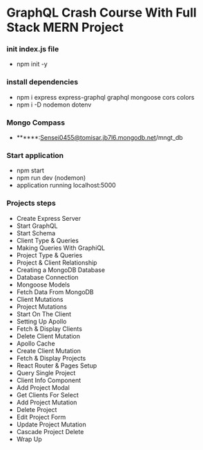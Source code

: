 # GraphQL Crash Course With Full Stack MERN Project

### init index.js file
* npm init -y

### install dependencies
* npm i express express-graphql graphql mongoose cors colors
* npm i -D nodemon dotenv

### Mongo Compass
* ******:Sensei0455@tomisar.jb7l6.mongodb.net/mngt_db

### Start application
* npm start
* npm run dev (nodemon)
* application running localhost:5000

### Projects steps
* Create Express Server
* Start GraphQL
* Start Schema
* Client Type & Queries
* Making Queries With GraphiQL
* Project Type & Queries
* Project & Client Relationship
* Creating a MongoDB Database
* Database Connection
* Mongoose Models
* Fetch Data From MongoDB
* Client Mutations
* Project Mutations
* Start On The Client
* Setting Up Apollo
* Fetch & Display Clients
* Delete Client Mutation
* Apollo Cache
* Create Client Mutation
* Fetch & Display Projects
* React Router & Pages Setup
* Query Single Project
* Client Info Component
* Add Project Modal
* Get Clients For Select
* Add Project Mutation
* Delete Project
* Edit Project Form
* Update Project Mutation
* Cascade Project Delete
* Wrap Up